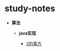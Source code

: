 # study-notes
* **算法**

  * **java实现**
  
    * [2的乘方](https://github.com/williambaozk/study-notes/blob/master/algorithm/java/code/thePowerOfTwo.md)
